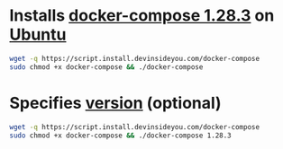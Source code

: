 # Installs [docker-compose 1.28.3](https://docs.docker.com/compose/) on [Ubuntu](https://www.ubuntu.com/)

```bash
wget -q https://script.install.devinsideyou.com/docker-compose
sudo chmod +x docker-compose && ./docker-compose
```

# Specifies [version](https://github.com/docker/compose/releases) (optional)

```bash
wget -q https://script.install.devinsideyou.com/docker-compose
sudo chmod +x docker-compose && ./docker-compose 1.28.3
```
